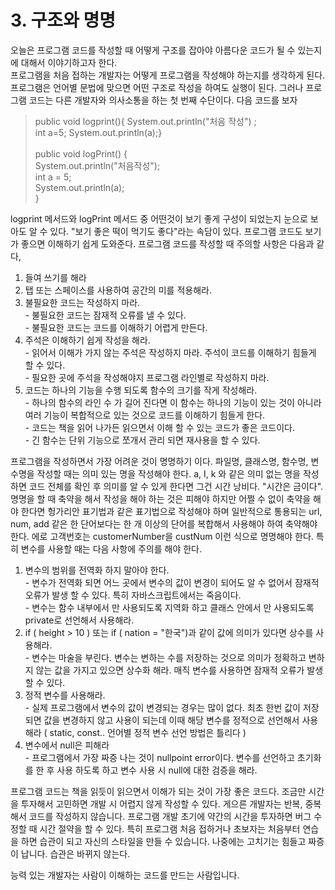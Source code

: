 # 3. 구조와 명명

오늘은 프로그램 코드를 작성할 때 어떻게 구조를 잡아야 아름다운 코드가 될 수 있는지에 대해서 이야기하고자 한다.\
프로그램을 처음 접하는 개발자는 어떻게 프로그램을 작성해야 하는지를 생각하게 된다. 프로그램은 언어별 문법에 맞으면 어떤 구조로 작성을 하여도 실행이 된다. 그러나 프로그램 코드는 다른 개발자와 의사소통을 하는 첫 번째 수단이다. 다음 코드를 보자

> public void logprint(){ System.out.println("처음 작성") ;\
> int a=5; System.out.println(a);}\
> \
> public void logPrint() {\
> &#x20;    System.out.println("처음작성");\
> &#x20;    int a = 5;\
> &#x20;    System.out.println(a);\
> }

logprint 메서드와 logPrint 메서드 중 어떤것이 보기 좋게 구성이 되었는지 눈으로 보아도 알 수 있다. "보기 좋은 떡이 먹기도 좋다"라는 속담이 있다. 프로그램 코드도 보기가 좋으면 이해하기 쉽게 도와준다. 프로그램 코드를 작성할 때 주의할 사항은 다음과 같다,

1. 들여 쓰기를 해라
2. 탭 또는 스페이스를 사용하여 공간의 미를 적용해라.
3. 불필요한 코드는 작성하지 마라.\
   \- 불필요한 코드는 잠재적 오류를 낼 수 있다.\
   \- 불필요한 코드는 코드를 이해하기 어렵게 만든다.
4. 주석은 이해하기 쉽게 작성을 해라.\
   \- 읽어서 이해가 가지 않는 주석은 작성하지 마라. 주석이 코드를 이해하기 힘들게 할 수 있다.\
   \- 필요한 곳에 주석을 작성해야지 프로그램 라인별로 작성하지 마라.
5. 코드는 하나의 기능을 수행 되도록 함수의 크기를 작게 작성해라.\
   \- 하나의 함수의 라인 수 가 길어 진다면 이 함수는 하나의 기능이 있는 것이 아니라 여러 기능이 복합적으로 있는 것으로 코드를 이해하기 힘들게 한다.\
   \- 코드는 책을 읽어 나가든 읽으면서 이해 할 수 있는 코드가 좋은 코드이다.\
   \- 긴 함수는 단위 기능으로 쪼개서 관리 되면 재사용을 할 수 있다.

프로그램을 작성하면서 가장 어려운 것이 명명하기 이다. 파일명, 클래스명, 함수명, 변수명을 작성할 때는 의미 있는 명을 작성해야 한다. a, I, k 와 같은 의미 없는 명을 작성하면 코드 전체를 확인 후 의미를 알 수 있게 한다면 그건 시간 낭비다. "시간은 금이다". 명명을 할 때 축약을 해서 작성을 해야 하는 것은  피해야 하지만  어쩔 수 없이  축약을 해야 한다면  헝가리안 표기법과 같은 표기법으로 작성해야 하며 일반적으로  통용되는 url, num, add 같은 한 단어보다는 한 개 이상의 단어를 복합해서 사용해야 하여  축약해야 한다. 에로 고객번호는 customerNumber을  custNum 이런 식으로 명명해야 한다. 특히 변수를 사용할 때는 다음 사항에 주의를 해야 한다.

1. 변수의 범위를 전역화 하지 말아야 한다.\
   \- 변수가 전역화 되면 어느 곳에서 변수의 값이 변경이 되어도 알 수 없어서 잠재적 오류가 발생 할 수 있다. 특히 자바스크립트에서는 죽음이다.\
   \- 변수는 함수 내부에서 만 사용되도록 지역화 하고 클래스 안에서 만 사용되도록 private로 선언해서 사용해라.
2. if ( height  > 10 ) 또는 if ( nation = "한국")과 같이 값에 의미가 있다면 상수를 사용해라.\
   \- 변수는 마술을 부린다. 변수는 변하는 수를 저장하는 것으로 의미가 정확하고 변하지 않는 값을 가지고 있으면 상수화 해라. 매직 변수를 사용하면 잠재적 오류가 발생할 수 있다.
3. 정적 변수를 사용해라.\
   \- 실제 프로그램에서 변수의 값이 변경되는 경우는 많이 없다. 최초 한번 값이 저장되면 값을 변경하지 않고 사용이 되는데 이때 해당 변수를 정적으로 선언해서 사용해라 ( static, const.. 언어별 정적 변수 선언 방법은 틀리다 )
4. 변수에서 null은 피해라\
   \- 프로그램에서 가장 짜증 나는 것이 nullpoint error이다. 변수를 선언하고 초기화를 한 후 사용 하도록 하고 변수 사용 시 null에 대한 검증을 해라.

프로그램 코드는 책을 읽듯이 읽으면서 이해가 되는 것이 가장 좋은 코드다. 조금만 시간을 투자해서 고민하면 개발 시 어렵지 않게 작성할 수 있다. 게으른 개발자는 반복, 중복해서 코드를 작성하지 않습니다. 프로그램 개발 초기에 약간의 시간을 투자하면 버그 수정할 때 시간 절약을 할 수 있다. 특히 프로그램  처음 접하거나 초보자는 처음부터 연습을 하면 습관이 되고 자신의 스타일을 만들 수 있습니다. 나중에는 고치기는 힘들고 짜증이 납니다. 습관은 바뀌지 않는다.

능력 있는 개발자는 사람이 이해하는 코드를 만드는 사람입니다.
